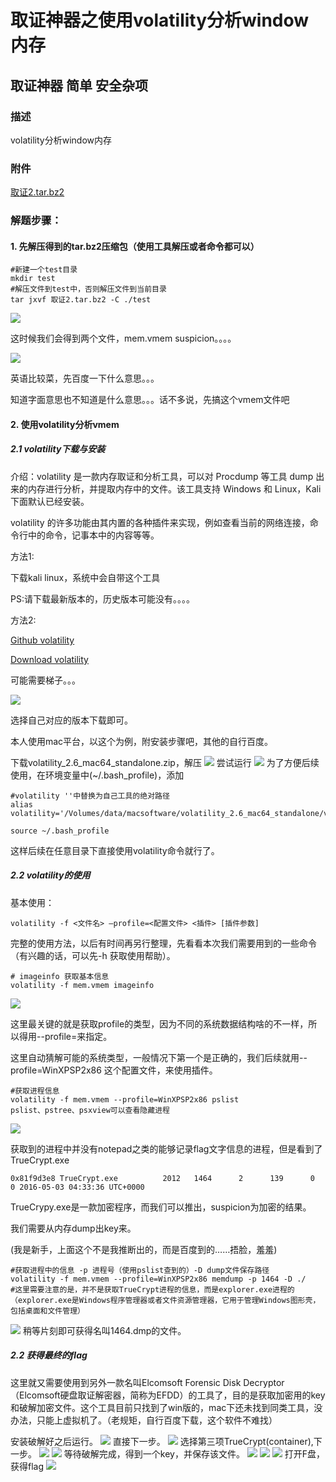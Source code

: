 # 取证神器之使用volatility分析window内存

## 取证神器 简单    安全杂项
### 描述    
volatility分析window内存
### 附件
[取证2.tar.bz2](file/取证2.tar.bz2)

### 解题步骤：

#### 1. 先解压得到的tar.bz2压缩包（使用工具解压或者命令都可以）
```
#新建一个test目录
mkdir test
#解压文件到test中，否则解压文件到当前目录
tar jxvf 取证2.tar.bz2 -C ./test
```
![](images/2019-12-28-14-09-47.png)

这时候我们会得到两个文件，mem.vmem  suspicion。。。。

![](images/2019-12-28-14-10-59.png)

英语比较菜，先百度一下什么意思。。。

知道字面意思也不知道是什么意思。。。话不多说，先搞这个vmem文件吧

#### 2. 使用volatility分析vmem

##### 2.1 volatility下载与安装

介绍：volatility 是一款内存取证和分析工具，可以对 Procdump 等工具 dump 出来的内存进行分析，并提取内存中的文件。该工具支持 Windows 和 Linux，Kali 下面默认已经安装。

volatility 的许多功能由其内置的各种插件来实现，例如查看当前的网络连接，命令行中的命令，记事本中的内容等等。

方法1:

下载kali linux，系统中会自带这个工具

PS:请下载最新版本的，历史版本可能没有。。。。

方法2:

[Github volatility](https://github.com/volatilityfoundation/volatility)

[Download volatility](https://www.volatilityfoundation.org/26)

可能需要梯子。。。

![](images/2019-12-28-14-23-36.png)

选择自己对应的版本下载即可。

本人使用mac平台，以这个为例，附安装步骤吧，其他的自行百度。

下载volatility_2.6_mac64_standalone.zip，解压
![](images/2019-12-28-14-27-04.png)
尝试运行
![](images/2019-12-28-14-27-53.png)
为了方便后续使用，在环境变量中(~/.bash_profile)，添加
```
#volatility ''中替换为自己工具的绝对路径
alias volatility='/Volumes/data/macsoftware/volatility_2.6_mac64_standalone/volatility_2.6_mac64_standalone'

source ~/.bash_profile
```
这样后续在任意目录下直接使用volatility命令就行了。

##### 2.2 volatility的使用

基本使用：
```
volatility -f <文件名> –profile=<配置文件> <插件> [插件参数]
```
完整的使用方法，以后有时间再另行整理，先看看本次我们需要用到的一些命令（有兴趣的话，可以先-h 获取使用帮助）。
```
# imageinfo 获取基本信息
volatility -f mem.vmem imageinfo
```
![](images/2019-12-28-14-37-12.png)

这里最关键的就是获取profile的类型，因为不同的系统数据结构啥的不一样，所以得用--profile=来指定。

这里自动猜解可能的系统类型，一般情况下第一个是正确的，我们后续就用--profile=WinXPSP2x86 这个配置文件，来使用插件。

```
#获取进程信息
volatility -f mem.vmem --profile=WinXPSP2x86 pslist
pslist、pstree、psxview可以查看隐藏进程
```
![](images/2019-12-28-14-44-51.png)

获取到的进程中并没有notepad之类的能够记录flag文字信息的进程，但是看到了TrueCrypt.exe
```
0x81f9d3e8 TrueCrypt.exe          2012   1464      2      139      0      0 2016-05-03 04:33:36 UTC+0000
```
TrueCrypy.exe是一款加密程序，而我们可以推出，suspicion为加密的结果。 

我们需要从内存dump出key来。 

(我是新手，上面这个不是我推断出的，而是百度到的……捂脸，羞羞)

```
#获取进程中的信息 -p 进程号（使用pslist查到的）-D dump文件保存路径
volatility -f mem.vmem --profile=WinXPSP2x86 memdump -p 1464 -D ./
#这里需要注意的是，并不是获取TrueCrypt进程的信息，而是explorer.exe进程的（explorer.exe是Windows程序管理器或者文件资源管理器，它用于管理Windows图形壳，包括桌面和文件管理）
```
![](images/2019-12-28-14-54-22.png)
稍等片刻即可获得名叫1464.dmp的文件。
##### 2.2 获得最终的flag
这里就又需要使用到另外一款名叫Elcomsoft Forensic Disk Decryptor（Elcomsoft硬盘取证解密器，简称为EFDD）的工具了，目的是获取加密用的key和破解加密文件。这个工具目前只找到了win版的，mac下还未找到同类工具，没办法，只能上虚拟机了。（老规矩，自行百度下载，这个软件不难找）

安装破解好之后运行。
![](images/2019-12-28-15-00-13.png)
直接下一步。
![](images/2019-12-28-15-00-46.png)
选择第三项TrueCrypt(container),下一步。
![](images/2019-12-28-15-07-31.png)
![](images/2019-12-28-15-08-31.png)
等待破解完成，得到一个key，并保存该文件。
![](images/2019-12-28-15-10-13.png)
![](images/2019-12-28-15-10-38.png)
![](images/2019-12-28-15-11-26.png)
打开F盘，获得flag
![](images/2019-12-28-15-11-59.png)